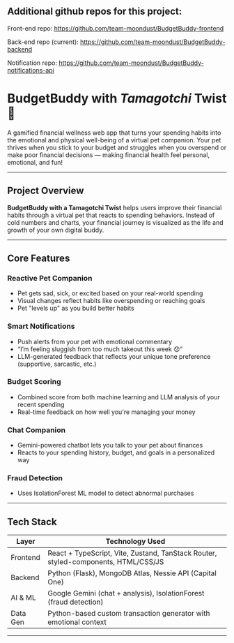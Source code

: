 ## Additional github repos for this project:

Front-end repo: https://github.com/team-moondust/BudgetBuddy-frontend

Back-end repo (current): https://github.com/team-moondust/BudgetBuddy-backend

Notification repo: https://github.com/team-moondust/BudgetBuddy-notifications-api

# BudgetBuddy with _Tamagotchi_ Twist 💸

A gamified financial wellness web app that turns your spending habits into the emotional and physical well-being of a virtual pet companion. Your pet thrives when you stick to your budget and struggles when you overspend or make poor financial decisions — making financial health feel personal, emotional, and fun!

---

## Project Overview

**BudgetBuddy with a Tamagotchi Twist** helps users improve their financial habits through a virtual pet that reacts to spending behaviors. Instead of cold numbers and charts, your financial journey is visualized as the life and growth of your own digital buddy.

---

## Core Features

### Reactive Pet Companion

- Pet gets sad, sick, or excited based on your real-world spending
- Visual changes reflect habits like overspending or reaching goals
- Pet "levels up" as you build better habits

### Smart Notifications

- Push alerts from your pet with emotional commentary
- “I’m feeling sluggish from too much takeout this week 😞”
- LLM-generated feedback that reflects your unique tone preference (supportive, sarcastic, etc.)

### Budget Scoring

- Combined score from both machine learning and LLM analysis of your recent spending
- Real-time feedback on how well you're managing your money

### Chat Companion

- Gemini-powered chatbot lets you talk to your pet about finances
- Reacts to your spending history, budget, and goals in a personalized way

### Fraud Detection

- Uses IsolationForest ML model to detect abnormal purchases

---

## Tech Stack

| Layer    | Technology Used                                                                    |
| -------- | ---------------------------------------------------------------------------------- |
| Frontend | React + TypeScript, Vite, Zustand, TanStack Router, styled-components, HTML/CSS/JS |
| Backend  | Python (Flask), MongoDB Atlas, Nessie API (Capital One)                            |
| AI & ML  | Google Gemini (chat + analysis), IsolationForest (fraud detection)                 |
| Data Gen | Python-based custom transaction generator with emotional context                   |

---
